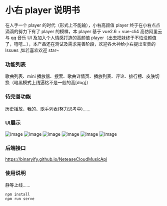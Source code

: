 # 小右 player 说明书

在人手一个 player 的时代（形式上不能输），小右高颜值 player 终于在小右点点滴滴的努力下有了 player 的模样，本 player 基于 vue2.6 + vue-cli4 高仿阿里云与 qq 音乐 UI 及加入个人情感打造的高颜值 player（出去把妹终于不怕没颜值了，嘻嘻...），本产品还在测试及需求完善阶段，欢迎各大神给小右提出宝贵的 Issues ,如若喜欢欢迎 star~ 

### 功能列表

歌曲列表、mini 播放器、搜索、歌曲详情页、播放列表、评论、排行榜、皮肤切换（暗黑模式上线逼格不是一般的高[dog]）

### 待完善功能

历史播放、我的、歌手列表(努力思考中)......

### UI展示
![image](https://raw.githubusercontent.com/MeetYouZi/img-folder/master/IMG_7803.PNG)
![image](https://raw.githubusercontent.com/MeetYouZi/img-folder/master/IMG_7811.PNG)
![image](https://raw.githubusercontent.com/MeetYouZi/img-folder/master/IMG_7807.PNG)
![image](https://raw.githubusercontent.com/MeetYouZi/img-folder/master/IMG_7816.PNG)
![image](https://raw.githubusercontent.com/MeetYouZi/img-folder/master/IMG_7814.PNG)
![image](https://raw.githubusercontent.com/MeetYouZi/img-folder/master/IMG_7809.PNG)

### 后端接口
https://binaryify.github.io/NeteaseCloudMusicApi

### 使用说明

静等上线......

```
npm install
npm run serve
```


